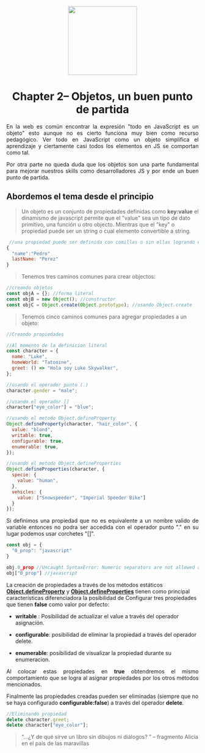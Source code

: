 <p align="center">
  <img width="180" height="180" src="https://cdn.pixabay.com/photo/2016/03/31/23/31/alice-1297676_960_720.png"/>
</p>

<h1 align="center"><b>Chapter 2</b>– Objetos, un buen punto de partida</h1>

<p align="justify">
  En la web es común encontrar la expresión "todo en JavaScript es un objeto" esto aunque no es cierto funciona muy bien como recurso pedagógico. Ver todo en JavaScript como un objeto simplifica el aprendizaje y ciertamente casi todos los elementos en JS se comportan como tal.
</p>

<p align="justify">
  Por otra parte no queda duda que los objetos son una parte fundamental para mejorar nuestros skills como desarrolladores JS y por ende un buen punto de partida.
</p>

<h2>Abordemos el tema desde el principio</h2>

>Un objeto es un conjunto de propiedades definidas como **key:value** el dinamismo de javascript permite que el "value" sea un tipo de dato primitivo, una función u otro objecto. Mientras que el "key" o propiedad puede ser un string o cual elemento convertible a string.

```js
 //una propiedad puede ser definida con comillas o sin ellas logrando el mismo resultado
{
  "name":"Pedro"
  lastName: "Perez"
}
```

>Tenemos tres caminos comunes para crear objectos:

```js
//creando objetos
const objA = {}; //forma literal
const objB = new Object(); //constructor
const objC = Object.create(Object.prototype); //usando Object.create
```

>Tenemos cinco caminos comunes para agregar propiedades a un objeto:

```js
//Creando propiedades

//Al momento de la definicion literal
const character = {
  name: "Luke",
  homeWorld: "Tatooine",
  greet: () => "Hola soy Luke Skywalker",
};

//usando el operador punto (.)
character.gender = "male";

//usando el operador []
character["eye_color"] = "blue";

//usando el metodo Object.defineProperty
Object.defineProperty(character, "hair_color", {
  value: "blond",
  writable: true,
  configurable: true,
  enumerable: true,
});

//usando el metodo Object.defineProperties
Object.defineProperties(character, {
  specie: {
    value: "human",
  },
  vehicles: {
    value: ["Snowspeeder", "Imperial Speeder Bike"]
  }
});
```

<p align="justify">
  Si definimos una propiedad que no es equivalente a un nombre valido de variable entonces no podra ser accedida con el operador punto "." en su lugar podemos usar corchetes "[]".
</p>

```js
const obj = {
  "0_prop": "javascript"
}

obj.0_prop //Uncaught SyntaxError: Numeric separators are not allowed at the end of numeric literals
obj["0_prop"] //javascript
```

La creación de propiedades a través de los métodos estáticos **[Object.defineProperty](https://developer.mozilla.org/es/docs/Web/JavaScript/Referencia/Objetos_globales/Object/defineProperty)** y **[Object.defineProperties](https://developer.mozilla.org/es/docs/Web/JavaScript/Referencia/Objetos_globales/Object/defineProperties)** tienen como principal características diferenciadora la posibilidad de
Configurar tres propiedades que tienen **false** como valor por defecto:

- **writable** : Posibilidad de actualizar el value a través del operador asignación.

- **configurable**: posibilidad de eliminar la propiedad a través del operador delete.

- **enumerable**: posibilidad de visualizar la propiedad durante su enumeracion.

<p align="justify">
Al colocar estas propiedades en <b>true</b> obtendremos el mismo comportamiento que se logra al asignar propiedades por los otros métodos mencionados.

Finalmente las propiedades creadas pueden ser eliminadas (siempre que no se haya configurado <b>configurable:false</b>) a través del operador <b>delete</b>.
</p>

```js
//Eliminando propiedad
delete character.greet;
delete character["eye_color"];
```

> “...¿Y de qué sirve un libro sin dibujos ni diálogos? ” – fragmento Alicia en el país de las maravillas
